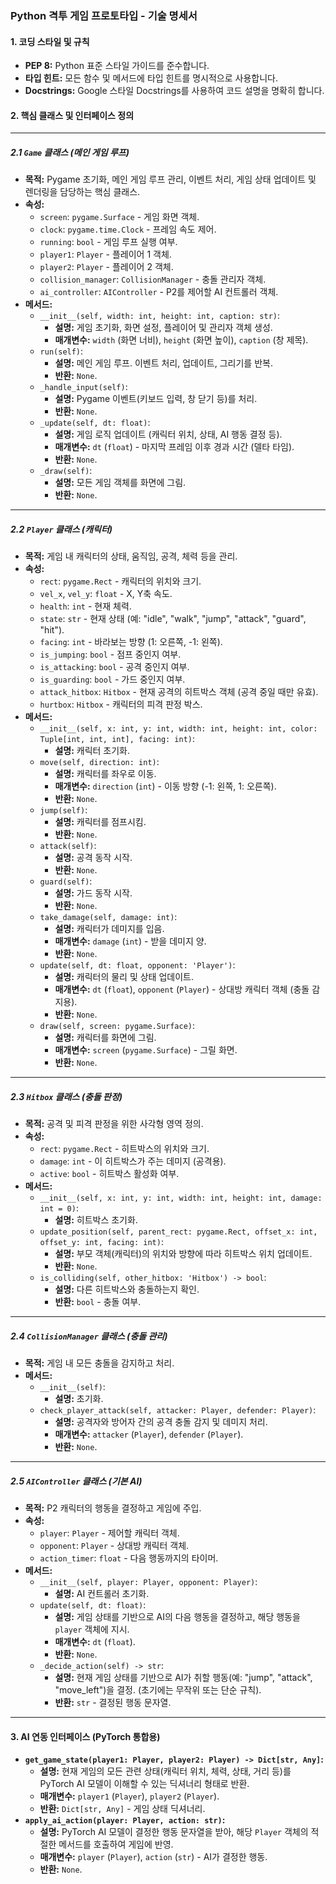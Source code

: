 ### **Python 격투 게임 프로토타입 - 기술 명세서**

#### **1. 코딩 스타일 및 규칙**

*   **PEP 8:** Python 표준 스타일 가이드를 준수합니다.
*   **타입 힌트:** 모든 함수 및 메서드에 타입 힌트를 명시적으로 사용합니다.
*   **Docstrings:** Google 스타일 Docstrings를 사용하여 코드 설명을 명확히 합니다.

#### **2. 핵심 클래스 및 인터페이스 정의**

---

##### **2.1 `Game` 클래스 (메인 게임 루프)**

*   **목적:** Pygame 초기화, 메인 게임 루프 관리, 이벤트 처리, 게임 상태 업데이트 및 렌더링을 담당하는 핵심 클래스.
*   **속성:**
    *   `screen`: `pygame.Surface` - 게임 화면 객체.
    *   `clock`: `pygame.time.Clock` - 프레임 속도 제어.
    *   `running`: `bool` - 게임 루프 실행 여부.
    *   `player1`: `Player` - 플레이어 1 객체.
    *   `player2`: `Player` - 플레이어 2 객체.
    *   `collision_manager`: `CollisionManager` - 충돌 관리자 객체.
    *   `ai_controller`: `AIController` - P2를 제어할 AI 컨트롤러 객체.
*   **메서드:**
    *   `__init__(self, width: int, height: int, caption: str)`:
        *   **설명:** 게임 초기화, 화면 설정, 플레이어 및 관리자 객체 생성.
        *   **매개변수:** `width` (화면 너비), `height` (화면 높이), `caption` (창 제목).
    *   `run(self)`:
        *   **설명:** 메인 게임 루프. 이벤트 처리, 업데이트, 그리기를 반복.
        *   **반환:** `None`.
    *   `_handle_input(self)`:
        *   **설명:** Pygame 이벤트(키보드 입력, 창 닫기 등)를 처리.
        *   **반환:** `None`.
    *   `_update(self, dt: float)`:
        *   **설명:** 게임 로직 업데이트 (캐릭터 위치, 상태, AI 행동 결정 등).
        *   **매개변수:** `dt` (`float`) - 마지막 프레임 이후 경과 시간 (델타 타임).
        *   **반환:** `None`.
    *   `_draw(self)`:
        *   **설명:** 모든 게임 객체를 화면에 그림.
        *   **반환:** `None`.

---

##### **2.2 `Player` 클래스 (캐릭터)**

*   **목적:** 게임 내 캐릭터의 상태, 움직임, 공격, 체력 등을 관리.
*   **속성:**
    *   `rect`: `pygame.Rect` - 캐릭터의 위치와 크기.
    *   `vel_x`, `vel_y`: `float` - X, Y축 속도.
    *   `health`: `int` - 현재 체력.
    *   `state`: `str` - 현재 상태 (예: "idle", "walk", "jump", "attack", "guard", "hit").
    *   `facing`: `int` - 바라보는 방향 (1: 오른쪽, -1: 왼쪽).
    *   `is_jumping`: `bool` - 점프 중인지 여부.
    *   `is_attacking`: `bool` - 공격 중인지 여부.
    *   `is_guarding`: `bool` - 가드 중인지 여부.
    *   `attack_hitbox`: `Hitbox` - 현재 공격의 히트박스 객체 (공격 중일 때만 유효).
    *   `hurtbox`: `Hitbox` - 캐릭터의 피격 판정 박스.
*   **메서드:**
    *   `__init__(self, x: int, y: int, width: int, height: int, color: Tuple[int, int, int], facing: int)`:
        *   **설명:** 캐릭터 초기화.
    *   `move(self, direction: int)`:
        *   **설명:** 캐릭터를 좌우로 이동.
        *   **매개변수:** `direction` (`int`) - 이동 방향 (-1: 왼쪽, 1: 오른쪽).
        *   **반환:** `None`.
    *   `jump(self)`:
        *   **설명:** 캐릭터를 점프시킴.
        *   **반환:** `None`.
    *   `attack(self)`:
        *   **설명:** 공격 동작 시작.
        *   **반환:** `None`.
    *   `guard(self)`:
        *   **설명:** 가드 동작 시작.
        *   **반환:** `None`.
    *   `take_damage(self, damage: int)`:
        *   **설명:** 캐릭터가 데미지를 입음.
        *   **매개변수:** `damage` (`int`) - 받을 데미지 양.
        *   **반환:** `None`.
    *   `update(self, dt: float, opponent: 'Player')`:
        *   **설명:** 캐릭터의 물리 및 상태 업데이트.
        *   **매개변수:** `dt` (`float`), `opponent` (`Player`) - 상대방 캐릭터 객체 (충돌 감지용).
        *   **반환:** `None`.
    *   `draw(self, screen: pygame.Surface)`:
        *   **설명:** 캐릭터를 화면에 그림.
        *   **매개변수:** `screen` (`pygame.Surface`) - 그릴 화면.
        *   **반환:** `None`.

---

##### **2.3 `Hitbox` 클래스 (충돌 판정)**

*   **목적:** 공격 및 피격 판정을 위한 사각형 영역 정의.
*   **속성:**
    *   `rect`: `pygame.Rect` - 히트박스의 위치와 크기.
    *   `damage`: `int` - 이 히트박스가 주는 데미지 (공격용).
    *   `active`: `bool` - 히트박스 활성화 여부.
*   **메서드:**
    *   `__init__(self, x: int, y: int, width: int, height: int, damage: int = 0)`:
        *   **설명:** 히트박스 초기화.
    *   `update_position(self, parent_rect: pygame.Rect, offset_x: int, offset_y: int, facing: int)`:
        *   **설명:** 부모 객체(캐릭터)의 위치와 방향에 따라 히트박스 위치 업데이트.
        *   **반환:** `None`.
    *   `is_colliding(self, other_hitbox: 'Hitbox') -> bool`:
        *   **설명:** 다른 히트박스와 충돌하는지 확인.
        *   **반환:** `bool` - 충돌 여부.

---

##### **2.4 `CollisionManager` 클래스 (충돌 관리)**

*   **목적:** 게임 내 모든 충돌을 감지하고 처리.
*   **메서드:**
    *   `__init__(self)`:
        *   **설명:** 초기화.
    *   `check_player_attack(self, attacker: Player, defender: Player)`:
        *   **설명:** 공격자와 방어자 간의 공격 충돌 감지 및 데미지 처리.
        *   **매개변수:** `attacker` (`Player`), `defender` (`Player`).
        *   **반환:** `None`.

---

##### **2.5 `AIController` 클래스 (기본 AI)**

*   **목적:** P2 캐릭터의 행동을 결정하고 게임에 주입.
*   **속성:**
    *   `player`: `Player` - 제어할 캐릭터 객체.
    *   `opponent`: `Player` - 상대방 캐릭터 객체.
    *   `action_timer`: `float` - 다음 행동까지의 타이머.
*   **메서드:**
    *   `__init__(self, player: Player, opponent: Player)`:
        *   **설명:** AI 컨트롤러 초기화.
    *   `update(self, dt: float)`:
        *   **설명:** 게임 상태를 기반으로 AI의 다음 행동을 결정하고, 해당 행동을 `player` 객체에 지시.
        *   **매개변수:** `dt` (`float`).
        *   **반환:** `None`.
    *   `_decide_action(self) -> str`:
        *   **설명:** 현재 게임 상태를 기반으로 AI가 취할 행동(예: "jump", "attack", "move_left")을 결정. (초기에는 무작위 또는 단순 규칙).
        *   **반환:** `str` - 결정된 행동 문자열.

---

#### **3. AI 연동 인터페이스 (PyTorch 통합용)**

*   **`get_game_state(player1: Player, player2: Player) -> Dict[str, Any]`:**
    *   **설명:** 현재 게임의 모든 관련 상태(캐릭터 위치, 체력, 상태, 거리 등)를 PyTorch AI 모델이 이해할 수 있는 딕셔너리 형태로 반환.
    *   **매개변수:** `player1` (`Player`), `player2` (`Player`).
    *   **반환:** `Dict[str, Any]` - 게임 상태 딕셔너리.
*   **`apply_ai_action(player: Player, action: str)`:**
    *   **설명:** PyTorch AI 모델이 결정한 행동 문자열을 받아, 해당 `Player` 객체의 적절한 메서드를 호출하여 게임에 반영.
    *   **매개변수:** `player` (`Player`), `action` (`str`) - AI가 결정한 행동.
    *   **반환:** `None`.
